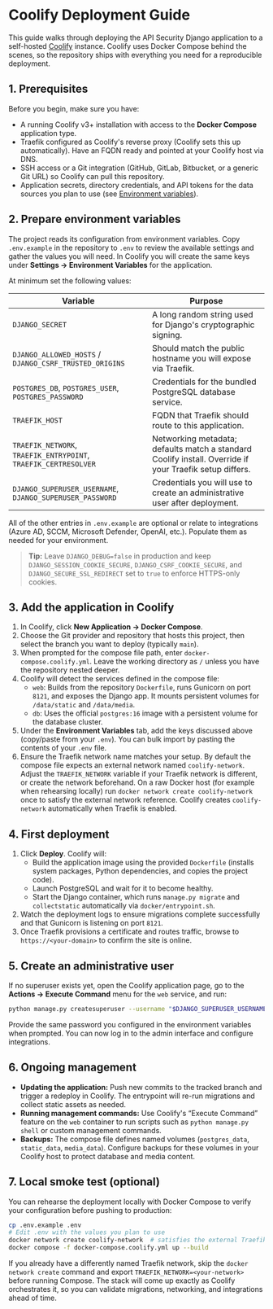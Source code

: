 # Coolify Deployment Guide

This guide walks through deploying the API Security Django application to a self-hosted [Coolify](https://coolify.io/) instance. Coolify uses Docker Compose behind the scenes, so the repository ships with everything you need for a reproducible deployment.

## 1. Prerequisites

Before you begin, make sure you have:

- A running Coolify v3+ installation with access to the **Docker Compose** application type.
- Traefik configured as Coolify's reverse proxy (Coolify sets this up automatically). Have an FQDN ready and pointed at your Coolify host via DNS.
- SSH access or a Git integration (GitHub, GitLab, Bitbucket, or a generic Git URL) so Coolify can pull this repository.
- Application secrets, directory credentials, and API tokens for the data sources you plan to use (see [Environment variables](#2-prepare-environment-variables)).

## 2. Prepare environment variables

The project reads its configuration from environment variables. Copy `.env.example` in the repository to `.env` to review the available settings and gather the values you will need. In Coolify you will create the same keys under **Settings → Environment Variables** for the application.

At minimum set the following values:

| Variable | Purpose |
| --- | --- |
| `DJANGO_SECRET` | A long random string used for Django's cryptographic signing. |
| `DJANGO_ALLOWED_HOSTS` / `DJANGO_CSRF_TRUSTED_ORIGINS` | Should match the public hostname you will expose via Traefik. |
| `POSTGRES_DB`, `POSTGRES_USER`, `POSTGRES_PASSWORD` | Credentials for the bundled PostgreSQL database service. |
| `TRAEFIK_HOST` | FQDN that Traefik should route to this application. |
| `TRAEFIK_NETWORK`, `TRAEFIK_ENTRYPOINT`, `TRAEFIK_CERTRESOLVER` | Networking metadata; defaults match a standard Coolify install. Override if your Traefik setup differs. |
| `DJANGO_SUPERUSER_USERNAME`, `DJANGO_SUPERUSER_PASSWORD` | Credentials you will use to create an administrative user after deployment. |

All of the other entries in `.env.example` are optional or relate to integrations (Azure AD, SCCM, Microsoft Defender, OpenAI, etc.). Populate them as needed for your environment.

> **Tip:** Leave `DJANGO_DEBUG=false` in production and keep `DJANGO_SESSION_COOKIE_SECURE`, `DJANGO_CSRF_COOKIE_SECURE`, and `DJANGO_SECURE_SSL_REDIRECT` set to `true` to enforce HTTPS-only cookies.

## 3. Add the application in Coolify

1. In Coolify, click **New Application → Docker Compose**.
2. Choose the Git provider and repository that hosts this project, then select the branch you want to deploy (typically `main`).
3. When prompted for the compose file path, enter `docker-compose.coolify.yml`. Leave the working directory as `/` unless you have the repository nested deeper.
4. Coolify will detect the services defined in the compose file:
   - `web`: Builds from the repository `Dockerfile`, runs Gunicorn on port `8121`, and exposes the Django app. It mounts persistent volumes for `/data/static` and `/data/media`.
   - `db`: Uses the official `postgres:16` image with a persistent volume for the database cluster.
5. Under the **Environment Variables** tab, add the keys discussed above (copy/paste from your `.env`). You can bulk import by pasting the contents of your `.env` file.
6. Ensure the Traefik network name matches your setup. By default the compose file expects an external network named `coolify-network`. Adjust the `TRAEFIK_NETWORK` variable if your Traefik network is different, or create the network beforehand. On a raw Docker host (for example when rehearsing locally) run `docker network create coolify-network` once to satisfy the external network reference. Coolify creates `coolify-network` automatically when Traefik is enabled.

## 4. First deployment

1. Click **Deploy**. Coolify will:
   - Build the application image using the provided `Dockerfile` (installs system packages, Python dependencies, and copies the project code).
   - Launch PostgreSQL and wait for it to become healthy.
   - Start the Django container, which runs `manage.py migrate` and `collectstatic` automatically via `docker/entrypoint.sh`.
2. Watch the deployment logs to ensure migrations complete successfully and that Gunicorn is listening on port `8121`.
3. Once Traefik provisions a certificate and routes traffic, browse to `https://<your-domain>` to confirm the site is online.

## 5. Create an administrative user

If no superuser exists yet, open the Coolify application page, go to the **Actions → Execute Command** menu for the `web` service, and run:

```bash
python manage.py createsuperuser --username "$DJANGO_SUPERUSER_USERNAME" --email you@example.com
```

Provide the same password you configured in the environment variables when prompted. You can now log in to the admin interface and configure integrations.

## 6. Ongoing management

- **Updating the application:** Push new commits to the tracked branch and trigger a redeploy in Coolify. The entrypoint will re-run migrations and collect static assets as needed.
- **Running management commands:** Use Coolify's “Execute Command” feature on the `web` container to run scripts such as `python manage.py shell` or custom management commands.
- **Backups:** The compose file defines named volumes (`postgres_data`, `static_data`, `media_data`). Configure backups for these volumes in your Coolify host to protect database and media content.

## 7. Local smoke test (optional)

You can rehearse the deployment locally with Docker Compose to verify your configuration before pushing to production:

```bash
cp .env.example .env
# Edit .env with the values you plan to use
docker network create coolify-network  # satisfies the external Traefik network dependency
docker compose -f docker-compose.coolify.yml up --build
```

If you already have a differently named Traefik network, skip the `docker network create` command and export `TRAEFIK_NETWORK=<your-network>` before running Compose. The stack will come up exactly as Coolify orchestrates it, so you can validate migrations, networking, and integrations ahead of time.
